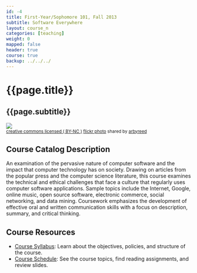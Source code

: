 ```yaml
---
id: -4
title: First-Year/Sophomore 101, Fall 2013
subtitle: Software Everywhere
layout: course_n 
categories: [teaching]
weight: 0
mapped: false
header: true
course: true
backup: ../../../
---
```


# {{page.title}}

## {{page.subtitle}}

<a title="Welcome Neon" href="http://flickr.com/photos/19779889@N00/811157393"><img class="img-responsive-tight" src="http://farm2.static.flickr.com/1259/811157393_936cf3b6dc_z.jpg" /></a><br /><small><a href="http://creativecommons.org/licenses/by-nc/2.0/">creative commons licensed ( BY-NC )</a> <a title="Welcome Neon" href="http://flickr.com/photos/19779889@N00/811157393">flickr photo</a> shared by <a href="http://flickr.com/people/19779889@N00">arbyreed</a></small>

## Course Catalog Description

An examination of the pervasive nature of computer software and the impact that computer technology has on society.
Drawing on articles from the popular press and the computer science literature, this course examines the technical and
ethical challenges that face a culture that regularly uses computer software applications. Sample topics include the
Internet, Google, online music, open source software, electronic commerce, social networking, and data mining.
Coursework emphasizes the development of effective oral and written communication skills with a focus on description,
summary, and critical thinking.

## Course Resources

<ul class="fa-ul">

<li><i class="fa-li fa fa-arrow-right"></i><a href="{{site.baseurl}}teaching/fs101F2013/provide/syllabus/cs290F2013-syllabus.pdf"
class="major">Course Syllabus</a>: Learn about the objectives, policies, and structure of the course. 

<li><i class="fa-li fa fa-arrow-right"></i><a href="{{site.baseurl}}teaching/fs101F2013/schedule/"
class="major">Course Schedule</a>: See the course topics, find reading assignments, and review slides.

</ul>


